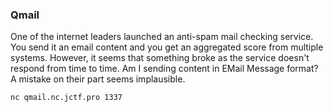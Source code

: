 ### Qmail

One of the internet leaders launched an anti-spam mail checking service. 
You send it an email content and you get an aggregated score from multiple systems. 
However, it seems that something broke as the service doesn't respond from time to time. 
Am I sending content in EMail Message format? 
A mistake on their part seems implausible.

```
nc qmail.nc.jctf.pro 1337
```
